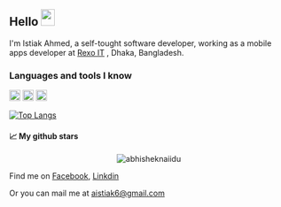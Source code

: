 ## Hello <img src="https://media.giphy.com/media/hvRJCLFzcasrR4ia7z/giphy.gif" width="25px" height="30"> 

I'm Istiak Ahmed, a self-tought software developer, working as a mobile apps developer at [Rexo IT](https://www.rexoit.com/) , Dhaka, Bangladesh.

<!--   ![GitHub followers](https://img.shields.io/github/followers/Istiak-Ahmed78?style=social)  ![Profile views](https://gpvc.arturio.dev/Istiak-Ahmed78) -->


### Languages and tools I know
<code><img height="20" src="https://storage.googleapis.com/cms-storage-bucket/ec64036b4eacc9f3fd73.svg"></code>
<code><img height="20" src="https://dart.dev/assets/img/shared/dart/logo+text/horizontal/white.svg"></code>
<code><img height="20" src="https://brandslogos.com/wp-content/uploads/images/arduino-logo-1.png"></code>
<!-- [![Top Langs](https://github-readme-stats.vercel.app/api/top-langs/?username=Istiak-Ahmed78&theme=tokyonight)](https://github.com/anuraghazra/github-readme-stats) -->


[![Top Langs](https://github-readme-stats.vercel.app/api/top-langs/?username=Istiak-Ahmed78&layout=compact&theme=tokyonight)](https://github.com/anuraghazra/github-readme-stats)

#### 📈 My github stars

<!-- [![Isitak's GitHub stats](https://github-readme-stats.vercel.app/api?username=Istiak-Ahmed78&count_private=true&show_icons=true&theme=tokyonight)](https://github.com/anuraghazra/github-readme-stats?style=center) -->
<p align="center">  <img src="https://github-readme-stats.vercel.app/api?username=Istiak-Ahmed78&show_icons=true&theme=gotham" alt="abhisheknaiidu"  alt="Isitak" />
  
  
  Find me on [Facebook](https://www.facebook.com/profile.php?id=100005350577614), [Linkdin](https://www.linkedin.com/in/istiak-ahmed-7112951a3/)
  
  Or you can mail me at  <a href="aistiak6@gmail.com">aistiak6@gmail.com</a>

<!-- # Istiak Ahmed
### Flutter Developer, Student
-->
 
